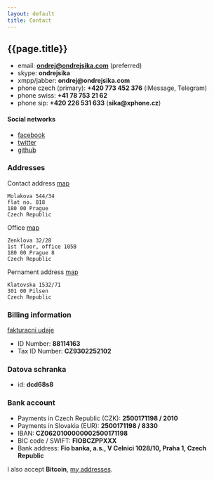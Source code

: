 ```yaml
---
layout: default
title: Contact
---
```



## {{page.title}}

* email: __<ondrej@ondrejsika.com>__ (preferred)
* skype: __ondrejsika__
* xmpp/jabber: __ondrej@ondrejsika.com__
* phone czech (primary): __+420 773 452 376__ (iMessage, Telegram)
* phone swiss: __+41 78 753 21 62__
* phone sip: __+420 226 531 633__ (__sika@xphone.cz__)

#### Social networks

- [facebook](https://facebook.com/sikaondrej2)
- [twitter](https://twitter.com/ondrejsika)
- [github](https://github.com/ondrejsika)


### Addresses

Contact address [map](http://www.openstreetmap.org/node/296801697)

    Molakova 544/34
    flat no. 818
    180 00 Prague
    Czech Republic


Office [map](http://www.openstreetmap.org/node/296762961)

    Zenklova 32/28
    1st floor, office 105B
    180 00 Prague 8
    Czech Republic


Pernament address [map](http://www.openstreetmap.org/node/296689680)

    Klatovska 1532/71
    301 00 Pilsen
    Czech Republic


### Billing information

[fakturacni udaje](/fakturacni-udaje.html)

* ID Number: __88114163__
* Tax ID Number: __CZ9302252102__


### Datova schranka

* id: __dcd68s8__


### Bank account

* Payments in Czech Republic (CZK): __2500171198 / 2010__
* Payments in Slovakia (EUR): __2500171198 / 8330__
* IBAN: __CZ0620100000002500171198__
* BIC code / SWIFT: __FIOBCZPPXXX__
* Bank address: __Fio banka, a.s., V Celnici 1028/10, Praha 1, Czech Republic__

I also accept __Bitcoin__, [my addresses](/ba.html).


